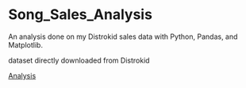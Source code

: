 # Song_Sales_Analysis
An analysis done on my Distrokid sales data with Python, Pandas, and Matplotlib.

dataset directly downloaded from Distrokid

[Analysis](https://github.com/lewasaur/Song_Sales_Analysis/blob/main/Distrokid%20Data.ipynb)

